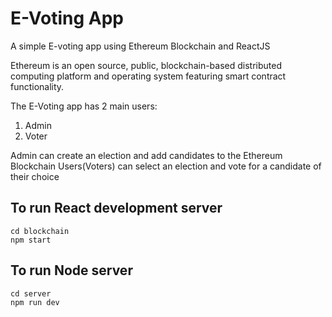 # E-Voting App
A simple E-voting app using Ethereum Blockchain and ReactJS

Ethereum is an open source, public, blockchain-based distributed computing platform and operating system featuring smart contract functionality.

The E-Voting app has 2 main users:
1. Admin 
2. Voter

Admin can create an election and add candidates to the Ethereum Blockchain
Users(Voters) can select an election and vote for a candidate of their choice

## To run React development server

```
cd blockchain
npm start
```

## To run Node server
```
cd server
npm run dev
```

